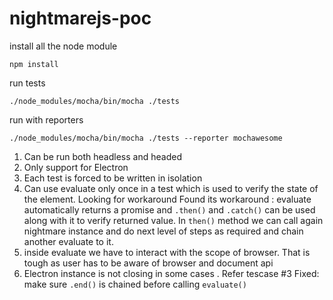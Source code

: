 # nightmarejs-poc
install all the node module

`npm install`

run tests


`./node_modules/mocha/bin/mocha ./tests`

run with reporters

`./node_modules/mocha/bin/mocha ./tests --reporter mochawesome`


1. Can be run both headless and headed
2. Only support for Electron
3. Each test is forced to be written in isolation 
4. Can use evaluate only once in a test which is used to verify the state of the element. Looking for workaround
Found its workaround : evaluate automatically returns a promise and `.then()` and `.catch()` can be used along with it to verify returned value. In `then()` method we can call again nightmare instance and do next level of steps as required and chain another evaluate to it.
5. inside evaluate we have to interact with the scope of browser. That is tough as user has to be aware of browser and document api
6. Electron instance is not closing in some cases . Refer tescase #3
Fixed: make sure `.end()` is chained before calling `evaluate()`